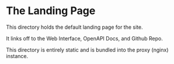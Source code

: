 # The Landing Page

This directory holds the default landing page for the site.

It links off to the Web Interface, OpenAPI Docs, and Github Repo.

This directory is entirely static and is bundled into the proxy (nginx) instance.
